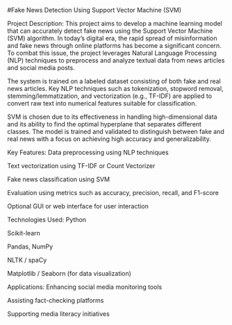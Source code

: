
#Fake News Detection Using Support Vector Machine (SVM)

Project Description:
This project aims to develop a machine learning model that can accurately detect fake news using the Support Vector Machine (SVM) algorithm. In today’s digital era, the rapid spread of misinformation and fake news through online platforms has become a significant concern. To combat this issue, the project leverages Natural Language Processing (NLP) techniques to preprocess and analyze textual data from news articles and social media posts.

The system is trained on a labeled dataset consisting of both fake and real news articles. Key NLP techniques such as tokenization, stopword removal, stemming/lemmatization, and vectorization (e.g., TF-IDF) are applied to convert raw text into numerical features suitable for classification.

SVM is chosen due to its effectiveness in handling high-dimensional data and its ability to find the optimal hyperplane that separates different classes. The model is trained and validated to distinguish between fake and real news with a focus on achieving high accuracy and generalizability.

Key Features:
Data preprocessing using NLP techniques

Text vectorization using TF-IDF or Count Vectorizer

Fake news classification using SVM

Evaluation using metrics such as accuracy, precision, recall, and F1-score

Optional GUI or web interface for user interaction

Technologies Used:
Python

Scikit-learn

Pandas, NumPy

NLTK / spaCy

Matplotlib / Seaborn (for data visualization)

Applications:
Enhancing social media monitoring tools

Assisting fact-checking platforms

Supporting media literacy initiatives



